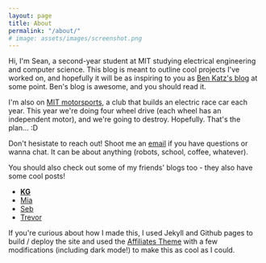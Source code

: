 ```yaml
---
layout: page
title: About
permalink: "/about/"
# image: assets/images/screenshot.png
---
```


Hi, I'm Sean, a second-year student at MIT studying electrical engineering and computer science. This blog is meant to outline cool projects I've worked on, and hopefully it will be as inspiring to you as [Ben Katz's blog](https://build-its-inprogress.blogspot.com) at some point. Ben's blog is awesome, and you should read it. 

I'm also on [MIT motorsports](https://www.fsae.mit.edu), a club that builds an electric race car each year. This year we're doing four wheel drive (each wheel has an independent motor), and we're going to destroy. Hopefully. That's the plan... :D

Don't hesistate to reach out! Shoot me an [email](mailto:boeseany21@gmail.com) if you have questions or wanna chat. It can be about anything (robots, school, coffee, whatever).

You should also check out some of my friends' blogs too - they also have some cool posts!
- __[KG](https://kogappa.com)__
- [Mia](https://mialunachen.github.io)
- [Seb](https://sebochoa.com)
- [Trevor](https://langleydesigns.com)

If you're curious about how I made this, I used Jekyll and Github pages to build / deploy the site and used the [Affiliates Theme](https://bootstrapstarter.com/template-affiliates-bootstrap-jekyll/) with a few modifications (including dark mode!) to make this as cool as I could. 